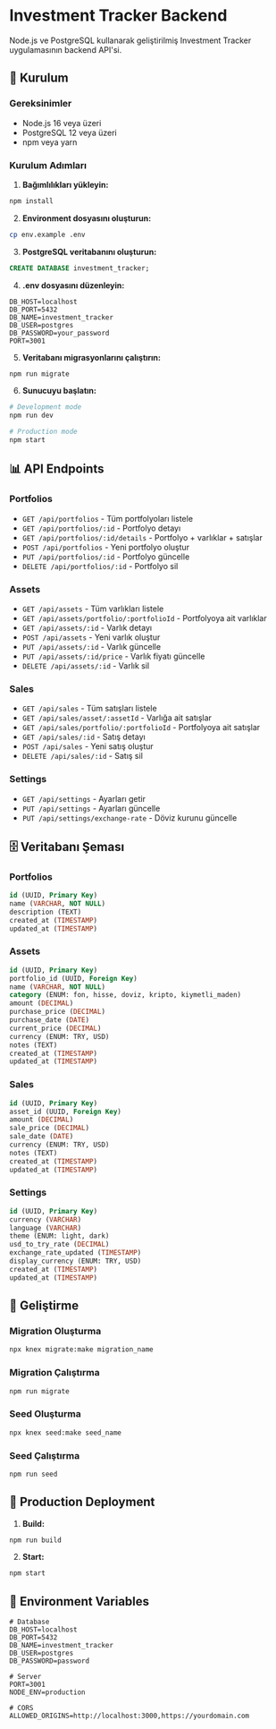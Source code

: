 # Investment Tracker Backend

Node.js ve PostgreSQL kullanarak geliştirilmiş Investment Tracker uygulamasının backend API'si.

## 🚀 Kurulum

### Gereksinimler

- Node.js 16 veya üzeri
- PostgreSQL 12 veya üzeri
- npm veya yarn

### Kurulum Adımları

1. **Bağımlılıkları yükleyin:**
```bash
npm install
```

2. **Environment dosyasını oluşturun:**
```bash
cp env.example .env
```

3. **PostgreSQL veritabanını oluşturun:**
```sql
CREATE DATABASE investment_tracker;
```

4. **.env dosyasını düzenleyin:**
```env
DB_HOST=localhost
DB_PORT=5432
DB_NAME=investment_tracker
DB_USER=postgres
DB_PASSWORD=your_password
PORT=3001
```

5. **Veritabanı migrasyonlarını çalıştırın:**
```bash
npm run migrate
```

6. **Sunucuyu başlatın:**
```bash
# Development mode
npm run dev

# Production mode
npm start
```

## 📊 API Endpoints

### Portfolios
- `GET /api/portfolios` - Tüm portfolyoları listele
- `GET /api/portfolios/:id` - Portfolyo detayı
- `GET /api/portfolios/:id/details` - Portfolyo + varlıklar + satışlar
- `POST /api/portfolios` - Yeni portfolyo oluştur
- `PUT /api/portfolios/:id` - Portfolyo güncelle
- `DELETE /api/portfolios/:id` - Portfolyo sil

### Assets
- `GET /api/assets` - Tüm varlıkları listele
- `GET /api/assets/portfolio/:portfolioId` - Portfolyoya ait varlıklar
- `GET /api/assets/:id` - Varlık detayı
- `POST /api/assets` - Yeni varlık oluştur
- `PUT /api/assets/:id` - Varlık güncelle
- `PUT /api/assets/:id/price` - Varlık fiyatı güncelle
- `DELETE /api/assets/:id` - Varlık sil

### Sales
- `GET /api/sales` - Tüm satışları listele
- `GET /api/sales/asset/:assetId` - Varlığa ait satışlar
- `GET /api/sales/portfolio/:portfolioId` - Portfolyoya ait satışlar
- `GET /api/sales/:id` - Satış detayı
- `POST /api/sales` - Yeni satış oluştur
- `DELETE /api/sales/:id` - Satış sil

### Settings
- `GET /api/settings` - Ayarları getir
- `PUT /api/settings` - Ayarları güncelle
- `PUT /api/settings/exchange-rate` - Döviz kurunu güncelle

## 🗄️ Veritabanı Şeması

### Portfolios
```sql
id (UUID, Primary Key)
name (VARCHAR, NOT NULL)
description (TEXT)
created_at (TIMESTAMP)
updated_at (TIMESTAMP)
```

### Assets
```sql
id (UUID, Primary Key)
portfolio_id (UUID, Foreign Key)
name (VARCHAR, NOT NULL)
category (ENUM: fon, hisse, doviz, kripto, kiymetli_maden)
amount (DECIMAL)
purchase_price (DECIMAL)
purchase_date (DATE)
current_price (DECIMAL)
currency (ENUM: TRY, USD)
notes (TEXT)
created_at (TIMESTAMP)
updated_at (TIMESTAMP)
```

### Sales
```sql
id (UUID, Primary Key)
asset_id (UUID, Foreign Key)
amount (DECIMAL)
sale_price (DECIMAL)
sale_date (DATE)
currency (ENUM: TRY, USD)
notes (TEXT)
created_at (TIMESTAMP)
updated_at (TIMESTAMP)
```

### Settings
```sql
id (UUID, Primary Key)
currency (VARCHAR)
language (VARCHAR)
theme (ENUM: light, dark)
usd_to_try_rate (DECIMAL)
exchange_rate_updated (TIMESTAMP)
display_currency (ENUM: TRY, USD)
created_at (TIMESTAMP)
updated_at (TIMESTAMP)
```

## 🔧 Geliştirme

### Migration Oluşturma
```bash
npx knex migrate:make migration_name
```

### Migration Çalıştırma
```bash
npm run migrate
```

### Seed Oluşturma
```bash
npx knex seed:make seed_name
```

### Seed Çalıştırma
```bash
npm run seed
```

## 🚀 Production Deployment

1. **Build:**
```bash
npm run build
```

2. **Start:**
```bash
npm start
```

## 📝 Environment Variables

```env
# Database
DB_HOST=localhost
DB_PORT=5432
DB_NAME=investment_tracker
DB_USER=postgres
DB_PASSWORD=password

# Server
PORT=3001
NODE_ENV=production

# CORS
ALLOWED_ORIGINS=http://localhost:3000,https://yourdomain.com
``` 